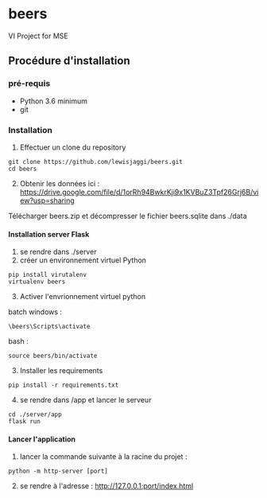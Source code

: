 # beers
VI Project for MSE

## Procédure d'installation

### pré-requis
- Python 3.6 minimum
- git

### Installation
1. Effectuer un clone du repository 
```=bash
git clone https://github.com/lewisjaggi/beers.git
cd beers
```
2. Obtenir les données ici :
https://drive.google.com/file/d/1orRh94BwkrKji9x1KVBuZ3Tpf26Grj6B/view?usp=sharing

Télécharger beers.zip et décompresser le fichier beers.sqlite dans ./data

#### Installation server Flask
1. se rendre dans ./server
2. créer un environnement virtuel Python
```
pip install virutalenv
virtualenv beers
```
3. Activer l'envrionnement virtuel python

batch windows :
```
\beers\Scripts\activate
```
bash :
```
source beers/bin/activate
```
3. Installer les requirements
```
pip install -r requirements.txt
```
4. se rendre dans /app et lancer le serveur
```
cd ./server/app
flask run
```

#### Lancer l'application
1. lancer la commande suivante à la racine du projet :
```
python -m http-server [port]
```
2. se rendre à l'adresse : http://127.0.0.1:port/index.html
